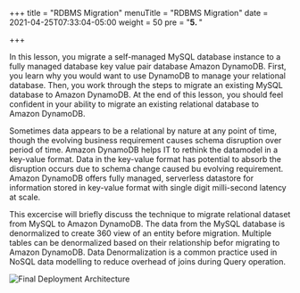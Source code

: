 +++
title = "RDBMS Migration"
menuTitle = "RDBMS Migration"
date = 2021-04-25T07:33:04-05:00
weight = 50
pre = "<b>5. </b>"

+++

In this lesson, you migrate a self-managed MySQL database instance to a fully managed database key value pair database Amazon DynamoDB.
First, you learn why you would want to use DynamoDB to manage your relational database.
Then, you work through the steps to migrate an existing MySQL database to Amazon DynamoDB.
At the end of this lesson, you should feel confident in your ability to migrate an existing relational database to Amazon DynamoDB.

Sometimes data appears to be a relational by nature at any point of time, though the evolving business requirement causes schema disruption over period of time.
Amazon DynamoDB helps IT to rethink the datamodel in a key-value format. Data in the key-value format has potential to absorb the disruption occurs due to schema change caused bu evolving requirement.
Amazon DynamoDB offers fully managed, serverless datastore for information stored in key-value format with single digit milli-second latency at scale.

This excercise will briefly discuss the technique to migrate relational dataset from MySQL to Amazon DynamoDB. The data from the MySQL database is denormalized to create 360 view of an entity before migration.
Multiple tables can be denormalized based on their relationship befor migrating to Amazon DynamoDB. Data Denormalization is a common practice used in NoSQL data modelling to reduce overhead of joins during Query operation.

![Final Deployment Architecture](/images/denormalization.png)
